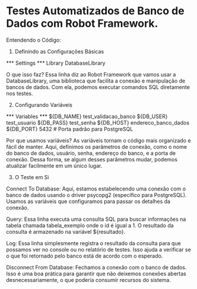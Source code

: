 # Testes Automatizados de Banco de Dados com Robot Framework.

Entendendo o Código:

1. Definindo as Configurações Básicas

*** Settings ***
Library DatabaseLibrary

O que isso faz?
Essa linha diz ao Robot Framework que vamos usar a DatabaseLibrary, uma biblioteca que facilita a conexão e manipulação de bancos de dados. Com ela, podemos executar comandos SQL diretamente nos testes.

2. Configurando Variáveis

*** Variables ***
${DB_NAME} test_validacao_banco
${DB_USER} test_usuario
${DB_PASS} test_senha
${DB_HOST} endereco_banco_dados
${DB_PORT} 5432 # Porta padrão para PostgreSQL

Por que usamos variáveis?
As variáveis tornam o código mais organizado e fácil de manter. Aqui, definimos os parâmetros de conexão, como o nome do banco de dados, usuário, senha, endereço do banco, e a porta de conexão. Dessa forma, se algum desses parâmetros mudar, podemos atualizar facilmente em um único lugar.

3. O Teste em Si

Connect To Database: Aqui, estamos estabelecendo uma conexão com o banco de dados usando o driver psycopg2 (específico para PostgreSQL). Usamos as variáveis que configuramos para passar os detalhes da conexão.

Query: Essa linha executa uma consulta SQL para buscar informações na tabela chamada tabela_exemplo onde o id é igual a 1. O resultado da consulta é armazenado na variável ${resultado}.

Log: Essa linha simplesmente registra o resultado da consulta para que possamos ver no console ou no relatório de testes. Isso ajuda a verificar se o que foi retornado pelo banco está de acordo com o esperado.

Disconnect From Database: Fechamos a conexão com o banco de dados. Isso é uma boa prática para garantir que não deixemos conexões abertas desnecessariamente, o que poderia consumir recursos do sistema.
